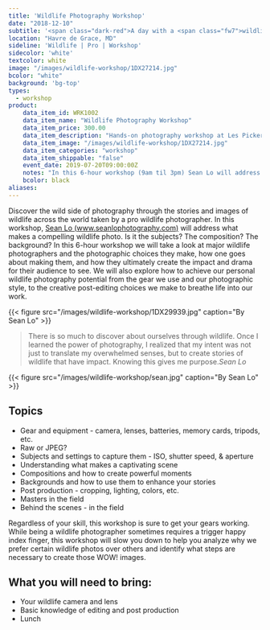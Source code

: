 ```yaml
---
title: 'Wildlife Photography Workshop'
date: "2018-12-10"
subtitle: '<span class="dark-red">A day with a <span class="fw7">wildlife pro.</span></span>'
location: "Havre de Grace, MD"
sideline: 'Wildlife | Pro | Workshop'
sidecolor: 'white'
textcolor: white
image: "/images/wildlife-workshop/1DX27214.jpg"
bcolor: "white"
background: 'bg-top'
types:
  - workshop
product:
    data_item_id: WRK1002
    data_item_name: "Wildlife Photography Workshop"
    data_item_price: 300.00
    data_item_description: "Hands-on photography workshop at Les Picker Fine Art Photography Studio"
    data_item_image: "/images/wildlife-workshop/1DX27214.jpg"
    data_item_categories: "workshop"
    data_item_shippable: "false"
    event_date: 2019-07-20T09:00:00Z
    notes: "In this 6-hour workshop (9am til 3pm) Sean Lo will address what makes a compelling wildlife photo, how one goes about making them, gear we use, and much more."
    bcolor: black
aliases:
---
```


Discover the wild side of photography through the stories and images of wildlife across the world taken by a pro wildlife photographer. In this workshop, [Sean Lo (www.seanlophotography.com)](http://www.seanlophotography.com) will address what makes a compelling wildlife photo. Is it the subjects? The composition? The background? In this 6-hour workshop we will take a look at major wildlife photographers and the photographic choices they make, how one goes about making them, and how they ultimately create the impact and drama for their audience to see. We will also explore how to achieve our personal wildlife photography potential from the gear we use and our photographic style, to the creative post-editing choices we make to breathe life into our work.

{{< figure src="/images/wildlife-workshop/1DX29939.jpg" caption="By Sean Lo" >}}

> There is so much to discover about ourselves through wildlife. Once I learned the power of photography, I realized that my intent was not just to translate my overwhelmed senses, but to create stories of wildlife that have impact. Knowing this gives me purpose.<cite>Sean Lo</cite>

{{< figure src="/images/wildlife-workshop/sean.jpg" caption="By Sean Lo" >}}

## Topics

- Gear and  equipment - camera, lenses, batteries, memory cards, tripods, etc.
- Raw or JPEG?
- Subjects and settings to capture them - ISO, shutter speed, & aperture 
- Understanding what makes a captivating scene
- Compositions and how to create powerful moments 
- Backgrounds and how to use them to enhance your stories
- Post production - cropping, lighting, colors, etc.
- Masters in the  field 
- Behind the scenes - in the field 

Regardless of your skill, this workshop is sure to get your gears working. While being a wildlife photographer sometimes requires a trigger happy index finger, this workshop will slow you down to help you analyze why we prefer certain wildlife photos over others and identify what steps are necessary to create those WOW! images. 

## What you will need to bring:

- Your wildlife camera and lens
- Basic knowledge of editing and post production
- Lunch